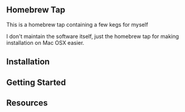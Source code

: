 
## Homebrew Tap
This is a homebrew tap containing a few kegs for myself

I don't maintain the software itself, just the homebrew tap for making installation on Mac OSX easier. 



## Installation

## Getting Started

## Resources
